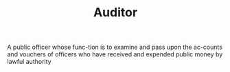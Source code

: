 ---
title: Auditor
permalink: "/definitions/auditor.html"
body: A public officer whose func-tion is to examine and pass upon the ac-counts and
  vouchers of officers who have received and expended public money by lawful authority
published_at: '2018-07-07'
layout: post
---